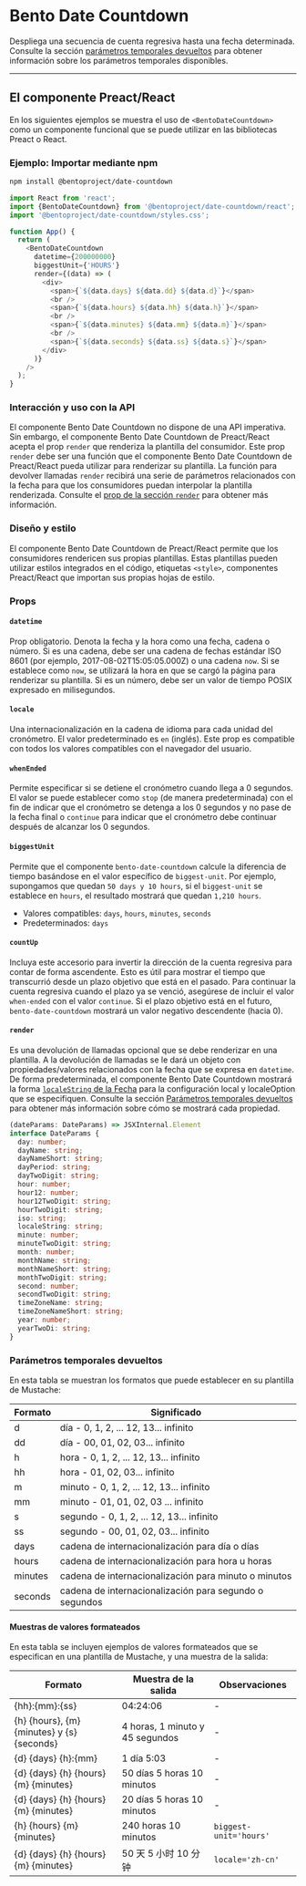 # Bento Date Countdown

Despliega una secuencia de cuenta regresiva hasta una fecha determinada. Consulte la sección [parámetros temporales devueltos](#returned-time-parameters) para obtener información sobre los parámetros temporales disponibles.

<!--
## Web Component

TODO(https://go.amp.dev/issue/36619): Restore this section. We don't include it because we don't support <template> in Bento Web Components yet.

An older version of this file contains the removed section, though it's incorrect:

https://github.com/ampproject/amphtml/blob/422d171e87571c4d125a2bf956e78e92444c10e8/extensions/amp-date-countdown/1.0/README.md
-->

---

## El componente Preact/React

En los siguientes ejemplos se muestra el uso de `<BentoDateCountdown>` como un componente funcional que se puede utilizar en las bibliotecas Preact o React.

### Ejemplo: Importar mediante npm

```sh
npm install @bentoproject/date-countdown
```

```javascript
import React from 'react';
import {BentoDateCountdown} from '@bentoproject/date-countdown/react';
import '@bentoproject/date-countdown/styles.css';

function App() {
  return (
    <BentoDateCountdown
      datetime={200000000}
      biggestUnit={'HOURS'}
      render={(data) => (
        <div>
          <span>{`${data.days} ${data.dd} ${data.d}`}</span>
          <br />
          <span>{`${data.hours} ${data.hh} ${data.h}`}</span>
          <br />
          <span>{`${data.minutes} ${data.mm} ${data.m}`}</span>
          <br />
          <span>{`${data.seconds} ${data.ss} ${data.s}`}</span>
        </div>
      )}
    />
  );
}
```

### Interacción y uso con la API

El componente Bento Date Countdown no dispone de una API imperativa. Sin embargo, el componente Bento Date Countdown de Preact/React acepta el prop `render` que renderiza la plantilla del consumidor. Este prop `render` debe ser una función que el componente Bento Date Countdown de Preact/React pueda utilizar para renderizar su plantilla. La función para devolver llamadas `render` recibirá una serie de parámetros relacionados con la fecha para que los consumidores puedan interpolar la plantilla renderizada. Consulte el <a href="#render" data-md-type="link">prop de la sección `render`</a> para obtener más información.

### Diseño y estilo

El componente Bento Date Countdown de Preact/React permite que los consumidores rendericen sus propias plantillas. Estas plantillas pueden utilizar estilos integrados en el código, etiquetas `<style>`, componentes Preact/React que importan sus propias hojas de estilo.

### Props

#### `datetime`

Prop obligatorio. Denota la fecha y la hora como una fecha, cadena o número. Si es una cadena, debe ser una cadena de fechas estándar ISO 8601 (por ejemplo, 2017-08-02T15:05:05.000Z) o una cadena `now`. Si se establece como `now`, se utilizará la hora en que se cargó la página para renderizar su plantilla. Si es un número, debe ser un valor de tiempo POSIX expresado en milisegundos.

#### `locale`

Una internacionalización en la cadena de idioma para cada unidad del cronómetro. El valor predeterminado es `en` (inglés). Este prop es compatible con todos los valores compatibles con el navegador del usuario.

#### `whenEnded`

Permite especificar si se detiene el cronómetro cuando llega a 0 segundos. El valor se puede establecer como `stop` (de manera predeterminada) con el fin de indicar que el cronómetro se detenga a los 0 segundos y no pase de la fecha final o `continue` para indicar que el cronómetro debe continuar después de alcanzar los 0 segundos.

#### `biggestUnit`

Permite que el componente `bento-date-countdown` calcule la diferencia de tiempo basándose en el valor específico de `biggest-unit`. Por ejemplo, supongamos que quedan `50 days y 10 hours`, si el `biggest-unit` se establece en `hours`, el resultado mostrará que quedan `1,210 hours`.

- Valores compatibles: `days`, `hours`, `minutes`, `seconds`
- Predeterminados: `days`

#### `countUp`

Incluya este accesorio para invertir la dirección de la cuenta regresiva para contar de forma ascendente. Esto es útil para mostrar el tiempo que transcurrió desde un plazo objetivo que está en el pasado. Para continuar la cuenta regresiva cuando el plazo ya se venció, asegúrese de incluir el valor `when-ended` con el valor `continue`. Si el plazo objetivo está en el futuro, `bento-date-countdown` mostrará un valor negativo descendente (hacia 0).

#### `render`

Es una devolución de llamadas opcional que se debe renderizar en una plantilla. A la devolución de llamadas se le dará un objeto con propiedades/valores relacionados con la fecha que se expresa en `datetime`. De forma predeterminada, el componente Bento Date Countdown mostrará la forma [`localeString` de la Fecha](https://developer.mozilla.org/en-US/docs/Web/JavaScript/Reference/Global_Objects/Date/toLocaleString) para la configuración local y localeOption que se especifiquen. Consulte la sección [Parámetros temporales devueltos](#returned-time-parameters) para obtener más información sobre cómo se mostrará cada propiedad.

```typescript
(dateParams: DateParams) => JSXInternal.Element
interface DateParams {
  day: number;
  dayName: string;
  dayNameShort: string;
  dayPeriod: string;
  dayTwoDigit: string;
  hour: number;
  hour12: number;
  hour12TwoDigit: string;
  hourTwoDigit: string;
  iso: string;
  localeString: string;
  minute: number;
  minuteTwoDigit: string;
  month: number;
  monthName: string;
  monthNameShort: string;
  monthTwoDigit: string;
  second: number;
  secondTwoDigit: string;
  timeZoneName: string;
  timeZoneNameShort: string;
  year: number;
  yearTwoDi: string;
}
```

### Parámetros temporales devueltos

En esta tabla se muestran los formatos que puede establecer en su plantilla de Mustache:

Formato | Significado
--- | ---
d | día - 0, 1, 2, ... 12, 13... infinito
dd | día - 00, 01, 02, 03... infinito
h | hora - 0, 1, 2, ... 12, 13... infinito
hh | hora - 01, 02, 03... infinito
m | minuto - 0, 1, 2, ... 12, 13... infinito
mm | minuto - 01, 01, 02, 03 ... infinito
s | segundo - 0, 1, 2, ... 12, 13... infinito
ss | segundo - 00, 01, 02, 03... infinito
days | cadena de internacionalización para día o días
hours | cadena de internacionalización para hora u horas
minutes | cadena de internacionalización para minuto o minutos
seconds | cadena de internacionalización para segundo o segundos

#### Muestras de valores formateados

En esta tabla se incluyen ejemplos de valores formateados que se especifican en una plantilla de Mustache, y una muestra de la salida:

Formato | Muestra de la salida | Observaciones
--- | --- | ---
{hh}:{mm}:{ss} | 04:24:06 | -
{h} {hours}, {m} {minutes} y {s} {seconds} | 4 horas, 1 minuto y 45 segundos | -
{d} {days} {h}:{mm} | 1 día 5:03 | -
{d} {days} {h} {hours} {m} {minutes} | 50 días 5 horas 10 minutos | -
{d} {days} {h} {hours} {m} {minutes} | 20 días 5 horas 10 minutos | -
{h} {hours} {m} {minutes} | 240 horas 10 minutos | `biggest-unit='hours'`
{d} {days} {h} {hours} {m} {minutes} | 50 天 5 小时 10 分钟 | `locale='zh-cn'`
